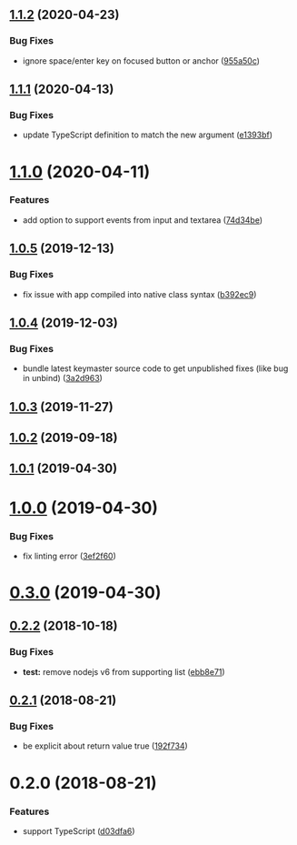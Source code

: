 ## [1.1.2](https://github.com/aurelia-contrib/aurelia-combo/compare/v1.1.1...v1.1.2) (2020-04-23)


### Bug Fixes

* ignore space/enter key on focused button or anchor ([955a50c](https://github.com/aurelia-contrib/aurelia-combo/commit/955a50c61552b08b95fbf122cd905fe584ea6760))



## [1.1.1](https://github.com/aurelia-contrib/aurelia-combo/compare/v1.1.0...v1.1.1) (2020-04-13)


### Bug Fixes

* update TypeScript definition to match the new argument ([e1393bf](https://github.com/aurelia-contrib/aurelia-combo/commit/e1393bf3b2f1ca8d291e75c475a1bf8b75105d20))



# [1.1.0](https://github.com/aurelia-contrib/aurelia-combo/compare/v1.0.5...v1.1.0) (2020-04-11)


### Features

* add option to support events from input and textarea ([74d34be](https://github.com/aurelia-contrib/aurelia-combo/commit/74d34beb7742ee7292e09cdcec4322a91f233a78))



## [1.0.5](https://github.com/aurelia-contrib/aurelia-combo/compare/v1.0.4...v1.0.5) (2019-12-13)


### Bug Fixes

* fix issue with app compiled into native class syntax ([b392ec9](https://github.com/aurelia-contrib/aurelia-combo/commit/b392ec9fc3bc4378171fad4218d01d2d23766380))



## [1.0.4](https://github.com/aurelia-contrib/aurelia-combo/compare/v1.0.3...v1.0.4) (2019-12-03)


### Bug Fixes

* bundle latest keymaster source code to get unpublished fixes (like bug in unbind) ([3a2d963](https://github.com/aurelia-contrib/aurelia-combo/commit/3a2d963e20bfb9b383c6af268dad9d2883e29efb))



## [1.0.3](https://github.com/aurelia-contrib/aurelia-combo/compare/v1.0.2...v1.0.3) (2019-11-27)



## [1.0.2](https://github.com/aurelia-contrib/aurelia-combo/compare/v1.0.1...v1.0.2) (2019-09-18)



## [1.0.1](https://github.com/aurelia-contrib/aurelia-combo/compare/v1.0.0...v1.0.1) (2019-04-30)



# [1.0.0](https://github.com/aurelia-contrib/aurelia-combo/compare/v0.3.0...v1.0.0) (2019-04-30)


### Bug Fixes

* fix linting error ([3ef2f60](https://github.com/aurelia-contrib/aurelia-combo/commit/3ef2f60))



# [0.3.0](https://github.com/aurelia-contrib/aurelia-combo/compare/v0.2.2...v0.3.0) (2019-04-30)



<a name="0.2.2"></a>
## [0.2.2](https://github.com/aurelia-contrib/aurelia-combo/compare/v0.2.1...v0.2.2) (2018-10-18)


### Bug Fixes

* **test:** remove nodejs v6 from supporting list ([ebb8e71](https://github.com/aurelia-contrib/aurelia-combo/commit/ebb8e71))



<a name="0.2.1"></a>
## [0.2.1](https://github.com/aurelia-contrib/aurelia-combo/compare/v0.2.0...v0.2.1) (2018-08-21)


### Bug Fixes

* be explicit about return value true ([192f734](https://github.com/aurelia-contrib/aurelia-combo/commit/192f734))



<a name="0.2.0"></a>
# 0.2.0 (2018-08-21)


### Features

* support TypeScript ([d03dfa6](https://github.com/aurelia-contrib/aurelia-combo/commit/d03dfa6))



